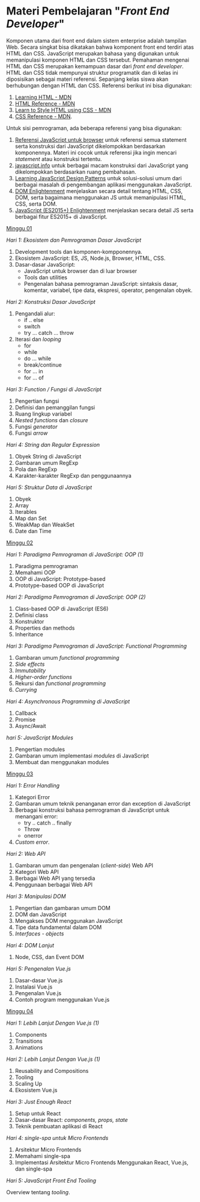 # Materi Pembelajaran "*Front End Developer*"

Komponen utama dari front end dalam sistem enterprise adalah tampilan Web. Secara singkat bisa dikatakan bahwa komponent front end terdiri atas HTML dan CSS. JavaScript merupakan bahasa yang digunakan untuk memanipulasi komponen HTML dan CSS tersebut. Pemahaman mengenai HTML dan CSS merupakan kemampuan dasar dari *front end developer*. HTML dan CSS tidak mempunyai struktur programatik dan di kelas ini diposisikan sebagai materi referensi. Sepanjang kelas siswa akan berhubungan dengan HTML dan CSS. Referensi berikut ini bisa digunakan:

1. [Learning HTML - MDN](https://developer.mozilla.org/en-US/docs/Learn/HTML)
2. [HTML Reference - MDN](https://developer.mozilla.org/en-US/docs/Web/HTML)
3. [Learn to Style HTML using CSS - MDN](https://developer.mozilla.org/en-US/docs/Learn/CSS)
4. [CSS Reference - MDN](https://developer.mozilla.org/en-US/docs/Web/CSS).

Untuk sisi pemrograman, ada beberapa referensi yang bisa digunakan:
1. [Referensi JavaScript untuk browser](https://developer.mozilla.org/en-US/docs/Web/JavaScript/Reference) untuk referensi semua statement serta konstruksi dari JavaScript dikelompokkan berdasarkan komponennya. Materi ini cocok untuk referensi jika ingin mencari *statement* atau konstruksi tertentu.
2. [javascript.info](http://javascript.info/) untuk berbagai macam konstruksi dari JavaScript yang dikelompokkan berdasarkan ruang pembahasan.
3. [Learning JavaScript Design Patterns](https://addyosmani.com/resources/essentialjsdesignpatterns/book/) untuk solusi-solusi umum dari berbagai masalah di pengembangan aplikasi menggunakan JavaScript.
4. [DOM Enlightenment](http://domenlightenment.com/) menjelaskan secara detail tentang HTML, CSS, DOM, serta bagaimana menggunakan JS untuk memanipulasi HTML, CSS, serta DOM.
5. [JavaScript (ES2015+) Enlightenment](https://frontendmasters.com/books/javascript-enlightenment/) menjelaskan secara detail JS serta berbagai fitur ES2015+ di JavaScript.

[Minggu 01](isi/01.md)

*Hari 1: Ekosistem dan Pemrograman Dasar JavaScript*

1. Development tools dan komponen-kompponennya.
2. Ekosistem JavaScript: ES, JS, Node.js, Browser, HTML, CSS.
3. Dasar-dasar JavaScript: 
    * JavaScript untuk browser dan di luar browser
    * Tools dan utilities 
    * Pengenalan bahasa pemrograman JavaScript: sintaksis dasar, komentar, variabel, tipe data,
        ekspresi, operator, pengenalan obyek.

*Hari 2: Konstruksi Dasar JavaScript*

1. Pengandali alur:
    * if .. else
    * switch
    * try ... catch ... throw
2. Iterasi dan *looping*
    * for
    * while
    * do ... while
    * break/continue
    * for ... in
    * for ... of

*Hari 3: Function / Fungsi di JavaScript*

1. Pengertian fungsi
2. Definisi dan pemanggilan fungsi
3. Ruang lingkup variabel
4. *Nested functions* dan *closure*
3. Fungsi *generator*
4. Fungsi *arrow*

*Hari 4: String dan Regular Expression*

1. Obyek String di JavaScript
2. Gambaran umum RegExp
3. Pola dan RegExp
4. Karakter-karakter RegExp dan penggunaannya

*Hari 5: Struktur Data di JavaScript*

1. Obyek
2. Array
3. Iterables
4. Map dan Set
5. WeakMap dan WeakSet
6. Date dan Time

[Minggu 02](isi/02.md)

*Hari 1: Paradigma Pemrograman di JavaScript: OOP (1)*

1. Paradigma pemrograman
2. Memahami OOP
3. OOP di JavaScript: Prototype-based
4. Prototype-based OOP di JavaScript

*Hari 2: Paradigma Pemrograman di JavaScript: OOP (2)*

1. Class-based OOP di JavaScript (ES6)
2. Definisi class
3. Konstruktor
4. Properties dan methods
5. Inheritance

*Hari 3: Paradigma Pemrograman di JavaScript: Functional Programming*

1. Gambaran umum *functional programming*
2. *Side effects*
3. *Immutability*
4. *Higher-order functions*
5. Rekursi dan *functional programming*
6. *Currying*

*Hari 4: Asynchronous Programming di JavaScript*

1. Callback
2. Promise
3. Async/Await

*hari 5: JavaScript Modules*

1. Pengertian modules
2. Gambaran umum implementasi *modules* di JavaScript
3. Membuat dan menggunakan modules

[Minggu 03](isi/03.md)

*Hari 1: Error Handling*

1. Kategori Error
2. Gambaran umum teknik penanganan error dan exception di JavaScript
3. Berbagai konstruksi bahasa pemrograman di JavaScript untuk menangani error:
    * try .. catch .. finally
    * Throw
    * onerror
4. *Custom error*.

*Hari 2: Web API*

1. Gambaran umum dan pengenalan (*client-side*) Web API
2. Kategori Web API
3. Berbagai Web API yang tersedia
4. Penggunaan berbagai Web API

*Hari 3: Manipulasi DOM*

1. Pengertian dan gambaran umum DOM
2. DOM dan JavaScript
3. Mengakses DOM menggunakan JavaScript
4. Tipe data fundamental dalam DOM
5. *Interfaces - objects*

*Hari 4: DOM Lanjut*

1. Node, CSS, dan Event DOM

*Hari 5: Pengenalan Vue.js*

1. Dasar-dasar Vue.js
2. Instalasi Vue.js
3. Pengenalan Vue.js
4. Contoh program menggunakan Vue.js

[Minggu 04](isi/04.md)

*Hari 1: Lebih Lanjut Dengan Vue.js (1)*

1. Components
2. Transitions
3. Animations

*Hari 2: Lebih Lanjut Dengan Vue.js (1)*

1. Reusability and Compositions
2. Tooling
3. Scaling Up
4. Ekosistem Vue.js

*Hari 3: Just Enough React*

1. Setup untuk React
2. Dasar-dasar React: *components, props, state*
3. Teknik pembuatan aplikasi di React

*Hari 4: single-spa untuk Micro Frontends*

1. Arsitektur Micro Frontends
2. Memahami single-spa
3. Implementasi Arsitektur Micro Frontends Menggunakan React, Vue.js, dan single-spa

*Hari 5: JavaScript Front End Tooling*

Overview tentang *tooling*.

